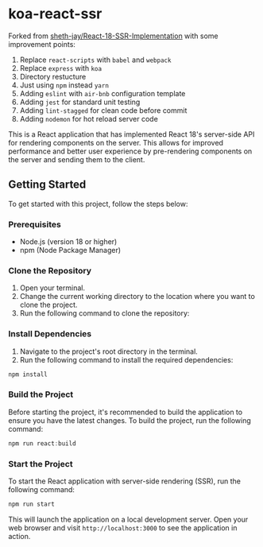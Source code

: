 # koa-react-ssr
Forked from [sheth-jay/React-18-SSR-Implementation](https://github.com/sheth-jay/React-18-SSR-Implementation/blob/master/README.md) with some improvement points:
1. Replace `react-scripts` with `babel` and `webpack`
2. Replace `express` with `koa`
3. Directory restucture
4. Just using `npm` instead `yarn`
5. Adding `eslint` with `air-bnb` configuration template
6. Adding `jest` for standard unit testing
7. Adding `lint-stagged` for clean code before commit
8. Adding `nodemon` for hot reload server code

This is a React application that has implemented React 18's server-side API for rendering components on the server. This allows for improved performance and better user experience by pre-rendering components on the server and sending them to the client.

## Getting Started

To get started with this project, follow the steps below:

### Prerequisites

- Node.js (version 18 or higher)
- npm (Node Package Manager)

### Clone the Repository

1. Open your terminal.
2. Change the current working directory to the location where you want to clone the project.
3. Run the following command to clone the repository:


### Install Dependencies

1. Navigate to the project's root directory in the terminal.
2. Run the following command to install the required dependencies:

```js
npm install
```

### Build the Project

Before starting the project, it's recommended to build the application to ensure you have the latest changes. To build the project, run the following command:

```js
npm run react:build
```


### Start the Project

To start the React application with server-side rendering (SSR), run the following command:

```js
npm run start
```

This will launch the application on a local development server. Open your web browser and visit `http://localhost:3000` to see the application in action.
